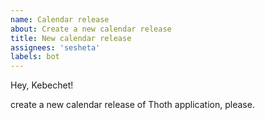 ```yaml
---
name: Calendar release
about: Create a new calendar release
title: New calendar release
assignees: 'sesheta'
labels: bot
---
```


Hey, Kebechet!

create a new calendar release of Thoth application, please.
